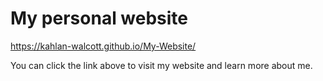 # My personal website
https://kahlan-walcott.github.io/My-Website/

You can click the link above to visit my website and learn more about me.


